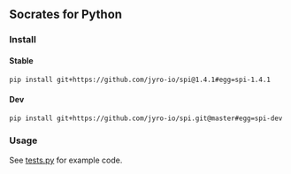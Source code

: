 ## Socrates for Python

### Install

#### Stable

```bash
pip install git+https://github.com/jyro-io/spi@1.4.1#egg=spi-1.4.1
```

#### Dev

```bash
pip install git+https://github.com/jyro-io/spi.git@master#egg=spi-dev
```

### Usage

See [tests.py](tests.py) for example code.